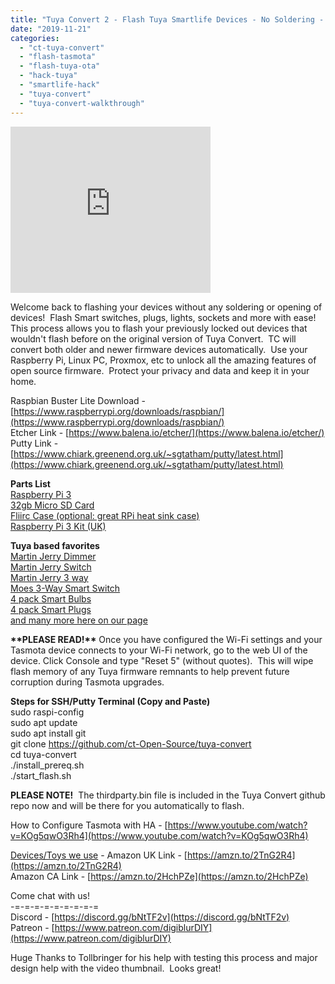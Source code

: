 ```yaml
---
title: "Tuya Convert 2 - Flash Tuya Smartlife Devices - No Soldering - Remove the cloud with Tasmota ESPHome"
date: "2019-11-21"
categories: 
  - "ct-tuya-convert"
  - "flash-tasmota"
  - "flash-tuya-ota"
  - "hack-tuya"
  - "smartlife-hack"
  - "tuya-convert"
  - "tuya-convert-walkthrough"
---
```


<iframe allowfullscreen data-thumbnail-src="https://i.ytimg.com/vi/dyUyewiKpRA/0.jpg" frameborder="0" height="266" src="https://www.youtube.com/embed/dyUyewiKpRA?feature=player_embedded" width="320"></iframe>

  
Welcome back to flashing your devices without any soldering or opening of devices!  Flash Smart switches, plugs, lights, sockets and more with ease!  This process allows you to flash your previously locked out devices that wouldn't flash before on the original version of Tuya Convert.  TC will convert both older and newer firmware devices automatically.  Use your Raspberry Pi, Linux PC, Proxmox, etc to unlock all the amazing features of open source firmware.  Protect your privacy and data and keep it in your home.  
  
Raspbian Buster Lite Download - [https://www.raspberrypi.org/downloads/raspbian/](https://www.raspberrypi.org/downloads/raspbian/)  
Etcher Link - [https://www.balena.io/etcher/](https://www.balena.io/etcher/)  
Putty Link - [https://www.chiark.greenend.org.uk/~sgtatham/putty/latest.html](https://www.chiark.greenend.org.uk/~sgtatham/putty/latest.html)  
  
**Parts List**  
[Raspberry Pi 3](https://amzn.to/2SfpDQM)  
[32gb Micro SD Card](https://amzn.to/2MwYVNY)  
[Fliirc Case (optional: great RPi heat sink case)](https://amzn.to/2MB8KKI)  
[Raspberry Pi 3 Kit (UK)](https://amzn.to/2m73llY)  
  
**Tuya based favorites**  
[Martin Jerry Dimmer](https://amzn.to/2Thgun0)  
[Martin Jerry Switch](https://amzn.to/2qowzv3)  
[Martin Jerry 3 way](https://amzn.to/2LJ6WR5)  
[Moes 3-Way Smart Switch](https://amzn.to/2S3sPPd)  
[4 pack Smart Bulbs](https://amzn.to/2oqV2SU)  
[4 pack Smart Plugs](https://amzn.to/2G2YhXi)  
[and many more here on our page](https://amzn.to/2YZNDeO)  
  
**\*\*PLEASE READ!\*\*** Once you have configured the Wi-Fi settings and your Tasmota device connects to your Wi-Fi network, go to the web UI of the device. Click Console and type "Reset 5" (without quotes).  This will wipe flash memory of any Tuya firmware remnants to help prevent future corruption during Tasmota upgrades.  
  
**Steps for SSH/Putty Terminal (Copy and Paste)**  
sudo raspi-config  
sudo apt update  
sudo apt install git  
git clone https://github.com/ct-Open-Source/tuya-convert  
cd tuya-convert  
./install\_prereq.sh  
./start\_flash.sh  
  
**PLEASE NOTE!**  The thirdparty.bin file is included in the Tuya Convert github repo now and will be there for you automatically to flash.  
  
How to Configure Tasmota with HA - [https://www.youtube.com/watch?v=KOg5qwO3Rh4](https://www.youtube.com/watch?v=KOg5qwO3Rh4)  
  
[Devices/Toys we use](https://amzn.to/2YZNDeO) - 
Amazon UK Link - [https://amzn.to/2TnG2R4](https://amzn.to/2TnG2R4)  
Amazon CA Link - [https://amzn.to/2HchPZe](https://amzn.to/2HchPZe)  
  
Come chat with us!  
\-=-=-=-=-=-=-=-=-=  
Discord - [https://discord.gg/bNtTF2v](https://discord.gg/bNtTF2v)  
Patreon - [https://www.patreon.com/digiblurDIY](https://www.patreon.com/digiblurDIY)  
  
Huge Thanks to Tollbringer for his help with testing this process and major design help with the video thumbnail.  Looks great!
